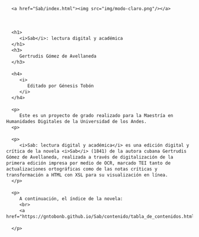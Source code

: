 
   <head>
      <link rel="stylesheet" href="b-index.css"/>
      <title>Sab</title>
   </head>
   <body>
      
      <a href="Sab/index.html"><img src="img/modo-claro.png"/></a>
      
      
      
      <h1>
         <i>Sab</i>: lectura digital y académica
      </h1>
      <h3>
         Gertrudis Gómez de Avellaneda
      </h3>
   
      <h4>
         <i>
            Editado por Génesis Tobón
         </i>
      </h4>
   
      <p>
         Este es un proyecto de grado realizado para la Maestría en Humanidades Digitales de la Universidad de los Andes.
      <p>
         
      <p>
         <i>Sab: lectura digital y académica</i> es una edición digital y crítica de la novela <i>Sab</i> (1841) de la autora cubana Gertrudis Gómez de Avellaneda, realizada a través de digitalización de la primera edición impresa por medio de OCR, marcado TEI tanto de actualizaciones ortográficas como de las notas críticas y transformación a HTML con XSL para su visualización en línea. 
      </p>
   
      <p>
         A continuación, el índice de la novela: 
         <br>      
         <a href="https://gntobonb.github.io/Sab/contenido/tabla_de_contenidos.html">Índice</a>
      
      </p>
